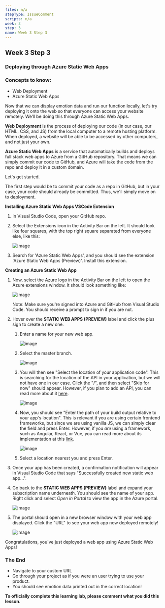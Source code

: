 ```yaml
---
files: n/a
stepType: IssueComment
scripts: n/a
week: 3
step: 3
name: Week 3 Step 3
---
```


## Week 3 Step 3

### Deploying through Azure Static Web Apps

### Concepts to know:
* Web Deployment
* Azure Static Web Apps

Now that we can display emotion data and run our function locally, let's try deploying it onto the web so that everyone can access your website remotely. We'll be doing this through Azure Static Web Apps.

**Web Deployment** is the process of deploying our code (in our case, our HTML, CSS, and JS) from the local computer to a remote hosting platform. When deployed, a website will be able to be accessed by other computers, and not just your own.

**Azure Static Web Apps** is a service that automatically builds and deploys full stack web apps to Azure from a GitHub repository. That means we can simply commit our code to GitHub, and Azure will take the code from the repo and deploy it in a custom domain.

Let's get started.

The first step would be to commit your code as a repo in GitHub, but in your case, your code should already be committed. Thus, we'll simply move on to deployment.

**Installing Azure Static Web Apps VSCode Extension**

1. In Visual Studio Code, open your GitHub repo.
2. Select the Extensions icon in the Activity Bar on the left. It should look like four squares, with the top right square separated from everyone else, like this:

   ![image](https://user-images.githubusercontent.com/49426183/103468402-c2f71200-4d26-11eb-9648-35b821b0666e.png)
   
3. Search for 'Azure Static Web Apps', and you should see the extension 'Azure Static Web Apps (Preview)'. Install this extension.

**Creating an Azure Static Web App**

1. Now, select the Azure logo in the Activity Bar on the left to open the Azure extensions window. It should look something like: 

   ![image](https://user-images.githubusercontent.com/49426183/103468430-e5892b00-4d26-11eb-9e13-cabd60e4b852.png)
   
   Note: Make sure you're signed into Azure and GitHub from Visual Studio Code. You should receive a prompt to sign in if you are not.
2. Hover over the **STATIC WEB APPS (PREVIEW)** label and click the plus sign to create a new one.
   1. Enter a name for your new web app.
      
      ![image](https://user-images.githubusercontent.com/49426183/103468439-f46fdd80-4d26-11eb-8fea-3ab01e404887.png)
      
   2. Select the master branch.
      
      ![image](https://user-images.githubusercontent.com/49426183/103468443-ffc30900-4d26-11eb-9b27-c868a085da15.png)
   
   3. You will then see "Select the location of your application code". This is searching for the location of the API in your application, but we will not have one in our case. Click the "/", and then select "Skip for now" should appear. However, if you plan to add an API, you can read more about it [here](https://docs.microsoft.com/en-us/azure/static-web-apps/add-api).
      
      ![image](https://user-images.githubusercontent.com/49426183/103468455-10737f00-4d27-11eb-9079-f29989377dfc.png)
   
   4. Now, you should see "Enter the path of your build output relative to your app's location". This is relevant if you are using certain frontend frameworks, but since we are using vanilla JS, we can simply clear the field and press Enter. However, if you *are* using a framework, such as Angular, React, or Vue, you can read more about its implementation at this [link](https://docs.microsoft.com/en-us/azure/static-web-apps/getting-started?tabs=angular).
   
      ![image](https://user-images.githubusercontent.com/49426183/103468460-1ec19b00-4d27-11eb-8598-e2c5b5f5c6b6.png)
      
   5. Select a location nearest you and press Enter.
3. Once your app has been created, a confirmation notification will appear in Visual Studio Code that says "Successfully created new static web app...".
4. Go back to the **STATIC WEB APPS (PREVIEW)** label and expand your subscription name underneath. You should see the name of your app. Right click and select *Open in Portal* to view the app in the Azure portal.

   ![image](https://user-images.githubusercontent.com/49426183/103468464-2bde8a00-4d27-11eb-9f98-b96dd04f665d.png)
   
5. The portal should open in a new browser window with your web app displayed. Click the "URL" to see your web app now deployed remotely! 

   ![image](https://user-images.githubusercontent.com/49426183/103468468-36991f00-4d27-11eb-8aba-7522dd71c94f.png)

Congratulations, you've just deployed a web app using Azure Static Web Apps!

### The End

* Navigate to your custom URL 
* Go through your project as if you were an user trying to use your product.
* You should see emotion data printed out in the correct location!

**To officially complete this learning lab, please comment what you did this lesson.**
